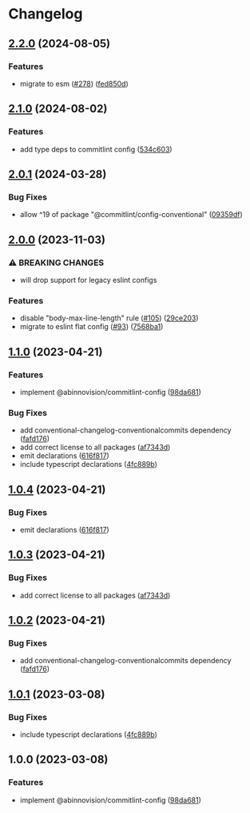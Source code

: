 # Changelog

## [2.2.0](https://github.com/abinnovision/js-commons/compare/commitlint-config-v2.1.0...commitlint-config-v2.2.0) (2024-08-05)


### Features

* migrate to esm ([#278](https://github.com/abinnovision/js-commons/issues/278)) ([fed850d](https://github.com/abinnovision/js-commons/commit/fed850d979f7ba83fae75adadcfd0024f2acd242))

## [2.1.0](https://github.com/abinnovision/js-commons/compare/commitlint-config-v2.0.1...commitlint-config-v2.1.0) (2024-08-02)


### Features

* add type deps to commitlint config ([534c603](https://github.com/abinnovision/js-commons/commit/534c6030ce9695d91247067ef411fd666f79bf00))

## [2.0.1](https://github.com/abinnovision/js-commons/compare/commitlint-config-v2.0.0...commitlint-config-v2.0.1) (2024-03-28)


### Bug Fixes

* allow ^19 of package "@commitlint/config-conventional" ([09359df](https://github.com/abinnovision/js-commons/commit/09359dfe9355f04ab36239ffa29e0371f15ba87b))

## [2.0.0](https://github.com/abinnovision/js-commons/compare/commitlint-config-v1.1.0...commitlint-config-v2.0.0) (2023-11-03)


### ⚠ BREAKING CHANGES

* will drop support for legacy eslint configs

### Features

* disable "body-max-line-length" rule ([#105](https://github.com/abinnovision/js-commons/issues/105)) ([29ce203](https://github.com/abinnovision/js-commons/commit/29ce203272e148e66cd6e7291e399b2195c944f9))
* migrate to eslint flat config ([#93](https://github.com/abinnovision/js-commons/issues/93)) ([7568ba1](https://github.com/abinnovision/js-commons/commit/7568ba1782f912357e18619ab3e4e56a0c738a1c))

## [1.1.0](https://github.com/abinnovision/js-commons/compare/commitlint-config-v1.0.4...commitlint-config-v1.1.0) (2023-04-21)

### Features

- implement @abinnovision/commitlint-config ([98da681](https://github.com/abinnovision/js-commons/commit/98da68188adfac5726cbf6c3f6862bf9b966785d))

### Bug Fixes

- add conventional-changelog-conventionalcommits dependency ([fafd176](https://github.com/abinnovision/js-commons/commit/fafd1767992b916d2cd0deb99a333f7e5b7d7e43))
- add correct license to all packages ([af7343d](https://github.com/abinnovision/js-commons/commit/af7343dbdb93329a0321a369f81e9b37da9068fa))
- emit declarations ([616f817](https://github.com/abinnovision/js-commons/commit/616f817ca7701e160325e1e81d633df345244cc3))
- include typescript declarations ([4fc889b](https://github.com/abinnovision/js-commons/commit/4fc889b5900dddb7125bb94d87a6d6358f0c021c))

## [1.0.4](https://github.com/abinnovision/js-commons/compare/commitlint-config-v1.0.3...commitlint-config-v1.0.4) (2023-04-21)

### Bug Fixes

- emit declarations ([616f817](https://github.com/abinnovision/js-commons/commit/616f817ca7701e160325e1e81d633df345244cc3))

## [1.0.3](https://github.com/abinnovision/js-commons/compare/commitlint-config-v1.0.2...commitlint-config-v1.0.3) (2023-04-21)

### Bug Fixes

- add correct license to all packages ([af7343d](https://github.com/abinnovision/js-commons/commit/af7343dbdb93329a0321a369f81e9b37da9068fa))

## [1.0.2](https://github.com/abinnovision/js-commons/compare/commitlint-config-v1.0.1...commitlint-config-v1.0.2) (2023-04-21)

### Bug Fixes

- add conventional-changelog-conventionalcommits dependency ([fafd176](https://github.com/abinnovision/js-commons/commit/fafd1767992b916d2cd0deb99a333f7e5b7d7e43))

## [1.0.1](https://github.com/abinnovision/js-commons/compare/commitlint-config-v1.0.0...commitlint-config-v1.0.1) (2023-03-08)

### Bug Fixes

- include typescript declarations ([4fc889b](https://github.com/abinnovision/js-commons/commit/4fc889b5900dddb7125bb94d87a6d6358f0c021c))

## 1.0.0 (2023-03-08)

### Features

- implement @abinnovision/commitlint-config ([98da681](https://github.com/abinnovision/js-commons/commit/98da68188adfac5726cbf6c3f6862bf9b966785d))
